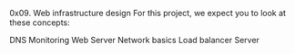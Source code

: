 0x09. Web infrastructure design
For this project, we expect you to look at these concepts:

DNS
Monitoring
Web Server
Network basics
Load balancer
Server
